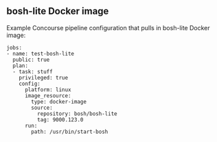 ## bosh-lite Docker image

Example Concourse pipeline configuration that pulls in bosh-lite Docker image:

```
jobs:
- name: test-bosh-lite
  public: true
  plan:
  - task: stuff
    privileged: true
    config:
      platform: linux
      image_resource:
        type: docker-image
        source:
          repository: bosh/bosh-lite
          tag: 9000.123.0
      run:
        path: /usr/bin/start-bosh
```
